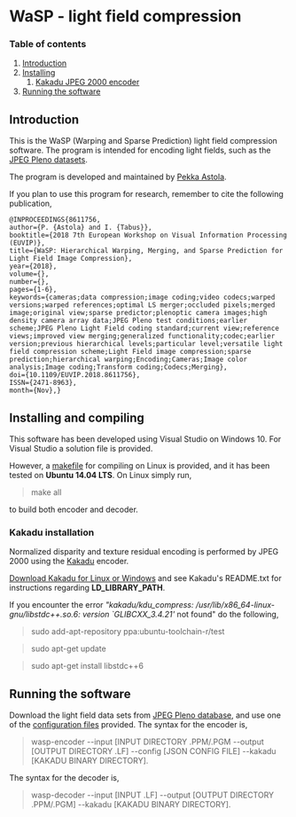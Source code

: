 
# WaSP - light field compression
### Table of contents
 1. [Introduction](#introduction)
 2. [Installing](#installing-and-compiling)
    1. [Kakadu JPEG 2000 encoder](#kakadu-installation)
 3. [Running the software](#running-the-software)

## Introduction

This is the WaSP (Warping and Sparse Prediction) light field compression software. The program is intended for encoding light fields, such as the [JPEG Pleno datasets](https://jpeg.org/plenodb/lf/pleno_lf/). 

The program is developed and maintained by [Pekka Astola](http://www.cs.tut.fi/~astolap/).

If you plan to use this program for research, remember to cite the following publication,

```
@INPROCEEDINGS{8611756,  
author={P. {Astola} and I. {Tabus}},  
booktitle={2018 7th European Workshop on Visual Information Processing (EUVIP)},  
title={WaSP: Hierarchical Warping, Merging, and Sparse Prediction for Light Field Image Compression},  
year={2018},  
volume={},  
number={},  
pages={1-6},  
keywords={cameras;data compression;image coding;video codecs;warped versions;warped references;optimal LS merger;occluded pixels;merged image;original view;sparse predictor;plenoptic camera images;high density camera array data;JPEG Pleno test conditions;earlier scheme;JPEG Pleno Light Field coding standard;current view;reference views;improved view merging;generalized functionality;codec;earlier version;previous hierarchical levels;particular level;versatile light field compression scheme;Light Field image compression;sparse prediction;hierarchical warping;Encoding;Cameras;Image color analysis;Image coding;Transform coding;Codecs;Merging},  
doi={10.1109/EUVIP.2018.8611756},  
ISSN={2471-8963},  
month={Nov},}
```

## Installing and compiling

This software has been developed using Visual Studio on Windows 10. For Visual Studio a solution file is provided. 

However, a [makefile](#[https://github.com/astolap/WaSP/blob/master/makefile](https://github.com/astolap/WaSP/blob/master/makefile)) for compiling on Linux is provided, and it has been tested on **Ubuntu 14.04 LTS**. On Linux simply run, 

>make all

to build both encoder and decoder. 

### Kakadu installation

Normalized disparity and texture residual encoding is performed by JPEG 2000 using the [Kakadu](https://kakadusoftware.com/) encoder.

[Download Kakadu for Linux or Windows](http://kakadusoftware.com/downloads/) and see Kakadu's README.txt for instructions regarding **LD\_LIBRARY\_PATH**. 

If you encounter the error *"kakadu/kdu_compress: /usr/lib/x86_64-linux-gnu/libstdc++.so.6: version `GLIBCXX_3.4.21'* not found" do the following,

>sudo add-apt-repository ppa:ubuntu-toolchain-r/test
 
>sudo apt-get update

>sudo apt-get install libstdc++6

## Running the software

Download the light field data sets from [JPEG Pleno database](https://jpeg.org/plenodb/lf/pleno_lf/), and use one of the [configuration files](https://github.com/astolap/WaSP/blob/master/configuration_files) provided. The syntax for the encoder is,
> wasp-encoder --input [INPUT DIRECTORY .PPM/.PGM --output [OUTPUT DIRECTORY .LF] --config [JSON CONFIG FILE] --kakadu [KAKADU BINARY DIRECTORY].

The syntax for the decoder is,
> wasp-decoder --input [INPUT .LF] --output [OUTPUT DIRECTORY .PPM/.PGM] --kakadu [KAKADU BINARY DIRECTORY].
